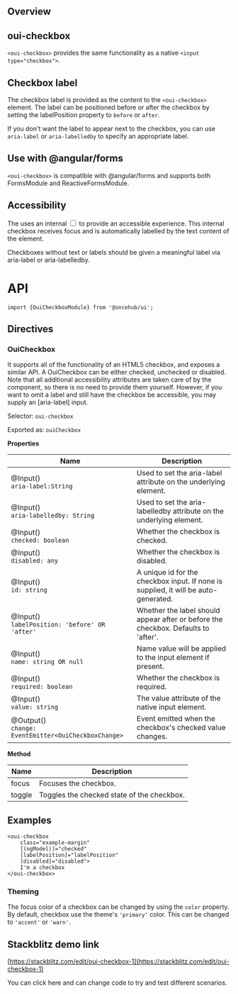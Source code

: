 ## Overview

## oui-checkbox

`<oui-checkbox>` provides the same functionality as a native `<input type="checkbox">`.

## Checkbox label

The checkbox label is provided as the content to the `<oui-checkbox>` element. The label can be positioned before or after the checkbox by setting the labelPosition property to `before` or `after`.

If you don't want the label to appear next to the checkbox, you can use `aria-label` or `aria-labelledby` to specify an appropriate label.

## Use with @angular/forms

`<oui-checkbox>` is compatible with @angular/forms and supports both FormsModule and ReactiveFormsModule.

## Accessibility

The <oui-checkbox> uses an internal <input type="checkbox"> to provide an accessible experience. This internal checkbox receives focus and is automatically labelled by the text content of the <oui-checkbox> element.

Checkboxes without text or labels should be given a meaningful label via aria-label or aria-labelledby.

# API

```
import {OuiCheckboxModule} from '@oncehub/ui';
```

## Directives

### OuiCheckbox

It supports all of the functionality of an HTML5 checkbox, and exposes a similar API. A OuiCheckbox can be either checked, unchecked or disabled. Note that all additional accessibility attributes are taken care of by the component, so there is no need to provide them yourself. However, if you want to omit a label and still have the checkbox be accessible, you may supply an [aria-label] input.

Selector: `oui-checkbox`

Exported as: `ouiCheckbox`

**Properties**

| Name                                                     | Description                                                                         |
| -------------------------------------------------------- | ----------------------------------------------------------------------------------- |
| @Input() <br/>`aria-label:String`                        | Used to set the aria-label attribute on the underlying element.                     |
| @Input() <br/>`aria-labelledby: String`                  | Used to set the aria-labelledby attribute on the underlying element.                |
| @Input() <br/>`checked: boolean`                         | Whether the checkbox is checked.                                                    |
| @Input() <br/>`disabled: any`                            | Whether the checkbox is disabled.                                                   |
| @Input() <br/>`id: string`                               | A unique id for the checkbox input. If none is supplied, it will be auto-generated. |
| @Input() <br/>`labelPosition: 'before' OR 'after'`       | Whether the label should appear after or before the checkbox. Defaults to 'after'.  |
| @Input() <br/>`name: string OR null`                     | Name value will be applied to the input element if present.                         |
| @Input() <br/>`required: boolean`                        | Whether the checkbox is required.                                                   |
| @Input() <br/>`value: string`                            | The value attribute of the native input element.                                    |
| @Output() <br/>`change: EventEmitter<OuiCheckboxChange>` | Event emitted when the checkbox's checked value changes.                            |

**Method**

| Name   | Description                                |
| ------ | ------------------------------------------ |
| focus  | Focuses the checkbox.                      |
| toggle | Toggles the checked state of the checkbox. |

## Examples

```
<oui-checkbox
    class="example-margin"
    [(ngModel)]="checked"
    [labelPosition]="labelPosition"
    [disabled]="disabled">
    I'm a checkbox
</oui-checkbox>
```

### Theming

The focus color of a checkbox can be changed by using the `color` property. By default,
checkbox use the theme's `'primary'` color. This can be changed to `'accent'` or `'warn'`.

## Stackblitz demo link

[https://stackblitz.com/edit/oui-checkbox-1](https://stackblitz.com/edit/oui-checkbox-1)

You can click here and can change code to try and test different scenarios.
